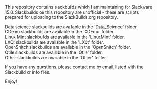 This repository contains slackbuilds which I am maintaining for Slackware 15.0. Slackbuilds on this repository are unofficial - these are scripts prepared for uploading to the SlackBuilds.org repository.

Data science slackbuilds are available in the 'Data_Science' folder.  
CDemu slackbuilds are available in the 'CDEmu' folder.  
Linux Mint slackbuilds are available in the 'LinuxMint' folder.  
LXQt slackbuilds are available in the 'LXQt' folder.  
OpenSnitch slackbuilds are available in the 'OpenSnitch' folder.  
Qtile slackbuilds are available in the 'Qtile' folder.  
Other slackbuilds are available in the 'Other' folder.  

If you have any questions, please contact me by email, listed with the Slackbuild or info files.

Enjoy!
